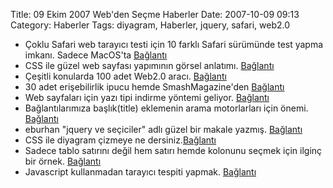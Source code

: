 Title: 09 Ekim 2007 Web&#039;den Seçme Haberler
Date: 2007-10-09 09:13
Category: Haberler
Tags: diyagram, Haberler, jquery, safari, web2.0

-   Çoklu Safari web tarayıcı testi için 10 farklı Safari sürümünde test
    yapma imkanı. Sadece MacOS'ta [Bağlantı][]
-   CSS ile güzel web sayfası yapımının görsel anlatımı. [Bağlantı][1]
-   Çeşitli konularda 100 adet Web2.0 aracı. [Bağlantı][2]
-   30 adet erişebilirlik ipucu hemde SmashMagazine'den [Bağlantı][3]
-   Web sayfaları için yazı tipi indirme yöntemi geliyor. [Bağlantı][4]
-   Bağlantılarımıza başlık(title) eklemenin arama motorlarları için
    önemi. [Bağlantı][5]
-   eburhan "jquery ve seçiciler" adlı güzel bir makale yazmış.
    [Bağlantı][6]
-   CSS ile diyagram çizmeye ne dersiniz.[Bağlantı][7]
-   Sadece tablo satırını değil hem satırı hemde kolonunu seçmek için
    ilginç bir örnek. [Bağlantı][8]
-   Javascript kullanmadan tarayıcı tespiti yapmak. [Bağlantı][9]

</p>

  [Bağlantı]: http://michelf.com/projects/multi-safari/ "Safari test"
  [1]: http://video.google.com/videoplay?docid=-988708193861222512&hl=en
    "CSS"
  [2]: http://www.ajaxflakes.com/web-20/top-100-online-generators-web-20/
    "web2.0 araçları"
  [3]: http://www.smashingmagazine.com/2007/10/09/30-usability-issues-to-be-aware-of/
    "erişebilirlik"
  [4]: http://www.simplebits.com/notebook/2007/10/05/fonts.html
    "font download"
  [5]: http://www.seomoz.org/ugc/link-tilte-attribute-and-its-seo-benefit
    "Bağlantı"
  [6]: http://www.eburhan.com/jquery-ve-seciciler/ "Bağlantı"
  [7]: http://www.surfare.net/%7Etoolman/temp/diagram.html
    "CSS ile diyagram"
  [8]: http://cssglobe.com/lab/tablecloth/ "tablo seç"
  [9]: http://wafful.org/2007/10/01/html-20-browser-detection-3/
    "web tarayıcı testi"

